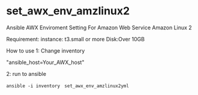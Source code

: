 # set_awx_env_amzlinux2

Ansible AWX Enviroment Setting For Amazon Web Service Amazon Linux 2

Requirement:
instance: t3.small or more
Disk:Over 10GB


How to use
1: Change inventory

   "ansible_host=Your_AWX_host"


2: run to ansible


    ansible -i inventory　set_awx_env_amzlinux2yml
